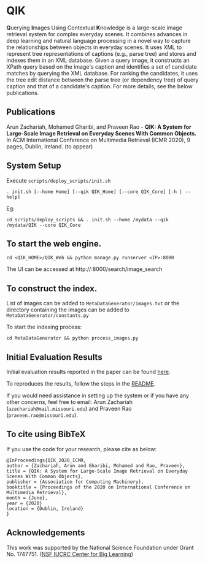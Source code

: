# QIK
**Q**uerying **I**mages Using Contextual **K**nowledge is a large-scale image retrieval system for complex everyday scenes. It combines advances in deep learning and natural language processing in a novel way to capture the relationships between objects in everyday scenes. It uses XML to represent tree representations of captions (e.g., parse tree) and stores and indexes them in an XML database. Given a query image, it constructs an XPath query based on the image's caption and identifies a set of candidate matches by querying the XML database. For ranking the candidates, it uses the tree edit distance between the parse tree (or dependency tree) of query caption and that of a candidate's caption. For more details, see the below publications.

## Publications
Arun Zachariah, Mohamed Gharibi, and Praveen Rao - **QIK: A System for Large-Scale Image Retrieval on Everyday Scenes With Common Objects.** In ACM International Conference on Multimedia Retrieval (ICMR 2020), 9 pages, Dublin, Ireland. (to appear)


## System Setup

Execute `scripts/deploy_scripts/init.sh`

```
. init.sh [--home Home] [--qik QIK_Home] [--core QIK_Core] [-h | --help]
```
Eg:
```
cd scripts/deploy_scripts && . init.sh --home /mydata --qik /mydata/QIK --core QIK_Core
```

## To start the web engine.
```
cd <QIK_HOME>/QIK_Web && python manage.py runserver <IP>:8000
```

The UI can be accessed at http://<IP>:8000/search/image_search

## To construct the index.
List of images can be added to `MetaDataGenerator/images.txt` or the directory containing the images can be added to `MetaDataGenerator/constants.py`

To start the indexing process:
```
cd MetaDataGenerator && python process_images.py
```

## Initial Evaluation Results
Initial evaluation results reported in the paper can be found [here](Documents/QIK_ICMR_Eval_Final.xlsx).

To reproduces the results, follow the steps in the [README](QIK_Evaluation/README.md).

If you would need assistance in setting up the system or if you have any other concerns, feel free to email: Arun Zachariah (`azachariah@mail.missouri.edu`) and Praveen Rao (`praveen.rao@missouri.edu`).

## To cite using BibTeX
If you use the code for your research, please cite as below:
```
@InProceedings{QIK_2020_ICMR,
author = {Zachariah, Arun and Gharibi, Mohamed and Rao, Praveen},
title = {QIK: A System for Large-Scale Image Retrieval on Everyday Scenes With Common Objects},
publisher = {Association for Computing Machinery},
booktitle = {Proceedings of the 2020 on International Conference on Multimedia Retrieval}, 
month = {June},
year = {2020}
location = {Dublin, Ireland}
}
```

## Acknowledgements
This work was supported by the National Science Foundation under Grant No. 1747751. ([NSF IUCRC Center for Big Learning](http://nsfcbl.org))
